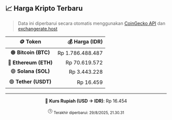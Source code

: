 

<!-- HARGA_KRIPTO -->
## 📈 Harga Kripto Terbaru

> Data ini diperbarui secara otomatis menggunakan [CoinGecko API](https://www.coingecko.com/) dan [exchangerate.host](https://exchangerate.host/)

<div align="center">

| 🪙 Token | 💰 Harga (IDR) |
|:------:|---------------:|
| 🟠 **Bitcoin (BTC)**   | Rp 1.786.488.487 |
| 🔵 **Ethereum (ETH)**  | Rp 70.619.572 |
| 🟣 **Solana (SOL)**    | Rp 3.443.228 |
| 🟢 **Tether (USDT)**   | Rp 16.459 |

---

💱 **Kurs Rupiah (USD → IDR)**: Rp 16.454

🕒 <sub>Terakhir diperbarui: 29/8/2025, 21.30.31</sub>

</div>
<!-- /HARGA_KRIPTO -->